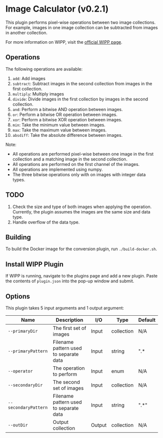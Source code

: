 # Image Calculator (v0.2.1)

This plugin performs pixel-wise operations between two image collections.
For example, images in one image collection can be subtracted from images in another collection.

For more information on WIPP, visit the [official WIPP page](https://isg.nist.gov/deepzoomweb/software/wipp).

## Operations

The following operations are available:

1. `add`: Add images
2. `subtract`: Subtract images in the second collection from images in the first collection.
3. `multiply`: Multiply images
4. `divide`: Divide images in the first collection by images in the second collection.
5. `and`: Perform a bitwise AND operation between images.
6. `or`: Perform a bitwise OR operation between images.
7. `xor`: Perform a bitwise XOR operation between images.
8. `min`: Take the minimum value between images.
9. `max`: Take the maximum value between images.
10. `absdiff`: Take the absolute difference between images.

Note:

- All operations are performed pixel-wise between one image in the first collection and a matching image in the second collection.
- All operations are performed on the first channel of the images.
- All operations are implemented using numpy.
- The three bitwise operations only with on images with integer data types.

## TODO

1. Check the size and type of both images when applying the operation. Currently, the plugin assumes the images are the same size and data type.
2. Handle overflow of the data type.

## Building

To build the Docker image for the conversion plugin, run `./build-docker.sh`.

## Install WIPP Plugin

If WIPP is running, navigate to the plugins page and add a new plugin. Paste the
contents of `plugin.json` into the pop-up window and submit.

## Options

This plugin takes 5 input arguments and
1 output argument:

| Name                 | Description                            | I/O    | Type       | Default |
| -------------------- | -------------------------------------- | ------ | ---------- | ------- |
| `--primaryDir`       | The first set of images                | Input  | collection | N/A     |
| `--primaryPattern`   | Filename pattern used to separate data | Input  | string     | ".*     |
| `--operator`         | The operation to perform               | Input  | enum       | N/A     |
| `--secondaryDir`     | The second set of images               | Input  | collection | N/A     |
| `--secondaryPattern` | Filename pattern used to separate data | Input  | string     | ".*"    |
| `--outDir`           | Output collection                      | Output | collection | N/A     |
